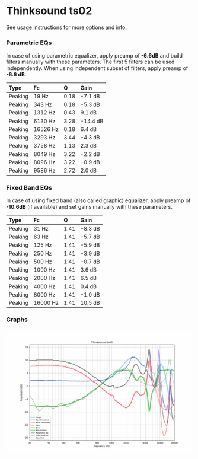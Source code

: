 # Thinksound ts02
See [usage instructions](https://github.com/jaakkopasanen/AutoEq#usage) for more options and info.

### Parametric EQs
In case of using parametric equalizer, apply preamp of **-6.6dB** and build filters manually
with these parameters. The first 5 filters can be used independently.
When using independent subset of filters, apply preamp of **-6.6 dB**.

| Type    | Fc       |    Q | Gain     |
|:--------|:---------|:-----|:---------|
| Peaking | 19 Hz    | 0.18 | -7.1 dB  |
| Peaking | 343 Hz   | 0.18 | -5.3 dB  |
| Peaking | 1312 Hz  | 0.43 | 9.1 dB   |
| Peaking | 6130 Hz  | 3.28 | -14.4 dB |
| Peaking | 16526 Hz | 0.18 | 6.4 dB   |
| Peaking | 3293 Hz  | 3.44 | -4.3 dB  |
| Peaking | 3758 Hz  | 1.13 | 2.3 dB   |
| Peaking | 8049 Hz  | 3.22 | -2.2 dB  |
| Peaking | 8096 Hz  | 3.22 | -0.9 dB  |
| Peaking | 9586 Hz  | 2.72 | 2.0 dB   |

### Fixed Band EQs
In case of using fixed band (also called graphic) equalizer, apply preamp of **-10.6dB**
(if available) and set gains manually with these parameters.

| Type    | Fc       |    Q | Gain    |
|:--------|:---------|:-----|:--------|
| Peaking | 31 Hz    | 1.41 | -8.3 dB |
| Peaking | 63 Hz    | 1.41 | -5.7 dB |
| Peaking | 125 Hz   | 1.41 | -5.9 dB |
| Peaking | 250 Hz   | 1.41 | -3.9 dB |
| Peaking | 500 Hz   | 1.41 | -0.7 dB |
| Peaking | 1000 Hz  | 1.41 | 3.6 dB  |
| Peaking | 2000 Hz  | 1.41 | 6.5 dB  |
| Peaking | 4000 Hz  | 1.41 | 0.4 dB  |
| Peaking | 8000 Hz  | 1.41 | -1.0 dB |
| Peaking | 16000 Hz | 1.41 | 10.5 dB |

### Graphs
![](./Thinksound%20ts02.png)
